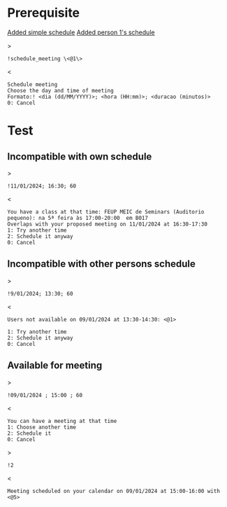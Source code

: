 # Prerequisite

[Added simple schedule](../schedule/view_schedule.md)
[Added person 1's schedule](./schedule_meeting_data.md)

\>
```
!schedule_meeting \<@1\>
```

\<
```
Schedule meeting
Choose the day and time of meeting
Formato:! <dia (dd/MM/YYYY)>; <hora (HH:mm)>; <duracao (minutos)>
0: Cancel
```
# Test

## Incompatible with own schedule

\>
```
!11/01/2024; 16:30; 60
```
\<
```
You have a class at that time: FEUP MEIC de Seminars (Auditorio pequeno): na 5ª feira às 17:00-20:00  em B017
Overlaps with your proposed meeting on 11/01/2024 at 16:30-17:30
1: Try another time
2: Schedule it anyway
0: Cancel

```

## Incompatible with other persons schedule


\>
```
!9/01/2024; 13:30; 60
```

\<
```
Users not available on 09/01/2024 at 13:30-14:30: <@1>

1: Try another time
2: Schedule it anyway
0: Cancel
```

## Available for meeting

\>
```
!09/01/2024 ; 15:00 ; 60
```

\<
```
You can have a meeting at that time
1: Choose another time
2: Schedule it
0: Cancel
```

\>
```
!2
```


\<
```
Meeting scheduled on your calendar on 09/01/2024 at 15:00-16:00 with <@5>
```